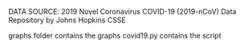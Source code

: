 DATA SOURCE: 2019 Novel Coronavirus COVID-19 (2019-nCoV) Data Repository by Johns Hopkins CSSE

graphs folder contains the graphs
covid19.py contains the script




